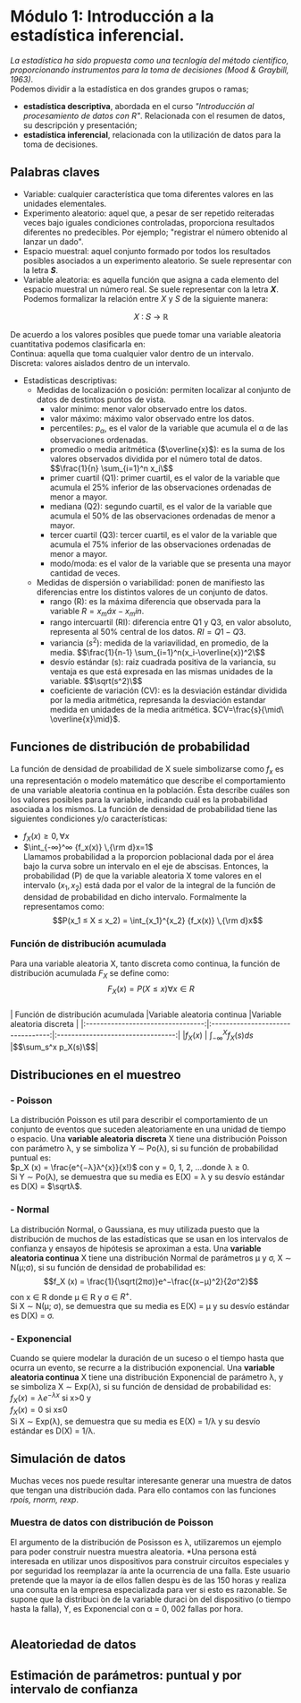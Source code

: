 # Módulo 1: Introducción a la estadística inferencial.  
_La estadística ha sido propuesta como una tecnlogía del método científico, proporcionando instrumentos para la toma de decisiones (Mood & Graybill, 1963)_.  
Podemos dividir a la estadística en dos grandes grupos o ramas;  
- **estadística descriptiva**, abordada en el curso _"Introducción al procesamiento de datos con R"_. Relacionada con el resumen de datos, su descripción y presentación;
- **estadística inferencial**, relacionada con la utilización de datos para la toma de decisiones.  
## Palabras claves   
- Variable: cualquier característica que toma diferentes valores en las unidades elementales.
- Experimento aleatorio: aquel que, a pesar de ser repetido reiteradas veces bajo iguales condiciones controladas, proporciona resultados diferentes no predecibles. Por ejemplo; "registrar el número obtenido al lanzar un dado".   
- Espacio muestral: aquel conjunto formado por todos los resultados posibles asociados a un experimento aleatorio. Se suele representar con la letra _**S**_.
- Variable aleatoria: es aquella función que asigna a cada elemento del espacio muestral un número real. Se suele representar con la letra _**X**_.  
Podemos formalizar la relación entre _X_ y _S_ de la siguiente manera:
<div align="center">
  𝑋 ∶ 𝑆 → ℝ
</div>  

De acuerdo a los valores posibles que puede tomar una variable aleatoria cuantitativa podemos clasificarla en:  
   Continua: aquella que toma cualquier valor dentro de un intervalo.  
   Discreta: valores aislados dentro de un intervalo.   
- Estadísticas descriptivas:  
  - Medidas de localización o posición: permiten localizar al conjunto de datos de destintos puntos de vista.  
     - valor mínimo: menor valor observado entre los datos.  
     - valor máximo: máximo valor observado entre los datos.  
     - percentiles: $p_α$, es el valor de la variable que acumula el α de las observaciones ordenadas.  
     - promedio o media aritmética ($\overline{x}$): es la suma de los valores observados dividida por el número total de datos.
       $$\frac{1}{n} \sum_{i=1}^n x_i\$$
     - primer cuartil (Q1): primer cuartil, es el valor de la variable que acumula el 25% inferior de las observaciones ordenadas de menor a mayor.  
     - mediana (Q2): segundo cuartil, es el valor de la variable que acumula el 50% de las observaciones ordenadas de menor a mayor.  
     - tercer cuartil (Q3): tercer cuartil, es el valor de la variable que acumula el 75% inferior de las observaciones ordenadas de menor a mayor.  
     - modo/moda: es el valor de la variable que se presenta una mayor cantidad de veces.  
  - Medidas de dispersión o variabilidad: ponen de manifiesto las diferencias entre los distintos valores de un conjunto de datos.  
    - rango (R): es la máxima diferencia que observada para la variable $R=x_máx−x_min$.  
    - rango intercuartil (RI): diferencia entre Q1 y Q3, en valor absoluto, representa al 50% central de los datos. $RI=Q1-Q3$. 
    - variancia ($s^2$): medida de la variavilidad, en promedio, de la media.
      $$\frac{1}{n-1} \sum_{i=1}^n(x_i-\overline{x})^2\$$
    - desvío estándar (s): raiz cuadrada positiva de la variancia, su ventaja es que está expresada en las mismas unidades de la variable.  $$\sqrt(s^2)\$$
    - coeficiente de variación (CV): es la desviación estándar dividida por la media aritmética, represanda la desviación estandar medida en unidades de la media aritmética.  $CV=\frac{s}{\mid\ \overline{x}\mid\}$.  

## Funciones de distribución de probabilidad  
La función de densidad de proabilidad de X suele simbolizarse como $f_x$ es una representación o modelo matemático que describe el comportamiento de una variable aleatoria continua en la población. Ésta describe cuáles son los valores posibles para la variable, indicando cuál es la probabilidad asociada a los mismos.
La función de densidad de probabilidad tiene las siguientes condiciones y/o características:
- $f_X (x) ≥ 0, ∀ x$
- $\int_{-∞}^∞ {f_x(x)} \,{\rm d}x=1$  
Llamamos probabilidad a la proporcion poblacional dada por el área bajo la curva sobre un intervalo en el eje
de abscisas. Entonces, la probabilidad (P) de que la variable aleatoria X tome valores en el
intervalo ($x_1, x_2$) está dada por el valor de la integral de la función de densidad de probabilidad en
dicho intervalo. Formalmente la representamos como: $$P(x_1 ≤ X ≤ x_2) = \int_{x_1}^{x_2} {f_x(x)} \,{\rm d}x$$
### Función de distribución acumulada  
Para una variable aleatoria X, tanto discreta como continua, la función de distribución acumulada $F_X$ se define como: $$F_X (x) = P(X ≤ x) ∀ x ∈ R$$  
| Función de distribución acumulada |Variable aleatoria continua        |Variable aleatoria discreta        |
|:---------------------------------:|:---------------------------------:|:---------------------------------:|
|$f_X (x)$                          | $\int_{-∞}^X{f_X(s)}ds$           |$$\sum_s^x p_X(s)\$$|

## Distribuciones en el muestreo  
### - Poisson
La distribución Poisson es util para describir el comportamiento de un conjunto de eventos que suceden aleatoriamente en una unidad de tiempo o espacio. 
Una **variable aleatoria discreta** X tiene una distribución Poisson con parámetro λ, y se simboliza Y ∼ Po(λ), si su función de probabilidad puntual es:  
$p_X (x) = \frac{e^{−λ}λ^{x}}{x!}$ con y = 0, 1, 2, ...donde λ ≥ 0.  
Si Y ∼ Po(λ), se demuestra que su media es E(X) = λ y su desvío estándar es D(X) = $\sqrtλ$.  
### - Normal  
La distribución Normal, o Gaussiana, es muy utilizada puesto que la distribución de muchos de las estadísticas que
se usan en los intervalos de confianza y ensayos de hipótesis se aproximan a esta.
Una **variable aleatoria continua** X tiene una distribución Normal de parámetros μ y σ, X ∼ N(μ;σ), si su función de densidad de probabilidad es:
$$f_X (x) = \frac{1}{\sqrt(2πσ)}e^−\frac{(x−μ)^2}{2σ^2}$$
con x ∈ R donde μ ∈ R y σ ∈ $R^+$.  
Si X ∼ N(μ; σ), se demuestra que su media es E(X) = μ y su desvío estándar es D(X) = σ.
### - Exponencial
Cuando se quiere modelar la duración de un suceso o el tiempo hasta que ocurra un evento, se recurre a la distribución exponencial.
Una **variable aleatoria continua** X tiene una distribución Exponencial de parámetro λ, y se simboliza X ∼ Exp(λ), si su función de densidad de probabilidad es:  
$f_X (x) = λ e^{-λx}$ si x>0
  y  
$f_X (x) = 0$ si x≤0  
Si X ∼ Exp(λ), se demuestra que su media es E(X) = 1/λ y su desvío estándar es D(X) = 1/λ.  
## Simulación de datos 
Muchas veces nos puede resultar interesante generar una muestra de datos que tengan una distribución dada. Para ello contamos con las funciones *rpois, rnorm, rexp*.  
### Muestra de datos con distribución de Poisson  
El argumento de la distribución de Posisson es λ, utilizaremos un ejemplo para poder construir nuestra muestra aleatoria. *Una persona está interesada en utilizar unos dispositivos para construir circuitos especiales y por seguridad los reemplazar ́ıa ante la ocurrencia de una falla. Este usuario pretende que la mayor ́ıa de
ellos fallen despu ́es de las 150 horas y realiza una consulta en la empresa especializada para ver si
esto es razonable.
Se supone que la distribuci ́on de la variable duraci ́on del dispositivo (o tiempo hasta la falla), Y, es
Exponencial con α = 0, 002 fallas por hora.
```R

```
## Aleatoriedad de datos
## Estimación de parámetros: puntual y por intervalo de confianza
